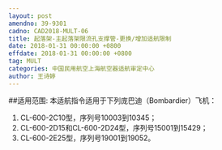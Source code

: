 ```yaml
---
layout: post
amendno: 39-9301
cadno: CAD2018-MULT-06
title: 起落架-主起落架限流孔支撑管-更换/增加适航限制
date: 2018-01-31 00:00:00 +0800
effdate: 2018-01-31 00:00:00 +0800
tag: MULT
categories: 中国民用航空上海航空器适航审定中心
author: 王诗婷
---
```


##适用范围:
本适航指令适用于下列庞巴迪（Bombardier）飞机：
1) CL-600-2C10型，序列号10003到10345；
2) CL-600-2D15和CL-600-2D24型，序列号15001到15429；
3) CL-600-2E25型，序列号19001到19052。

